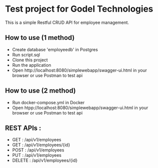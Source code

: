 # Test project for Godel Technologies

This is a simple Restful CRUD API for employee management.

## How to use (1 method)
+ Create database 'employeedb' in Postgres
+ Run script.sql
+ Clone this project
+ Run the application
+ Open http://localhost:8080/simplewebapp/swagger-ui.html in your browser or use Postman to test api

## How to use (2 method)
+ Run docker-compose.yml in Docker
+ Open htpp://localhost:8080/simplewebapp/swagger-ui.html in your browser or use Postman to test api

## REST APIs :
* GET : /api/v1/employees
* GET : /api/v1/employees/{id}
* POST : /api/v1/employees
* PUT : /api/v1/employees
* DELETE : /api/v1/employees/{id}
